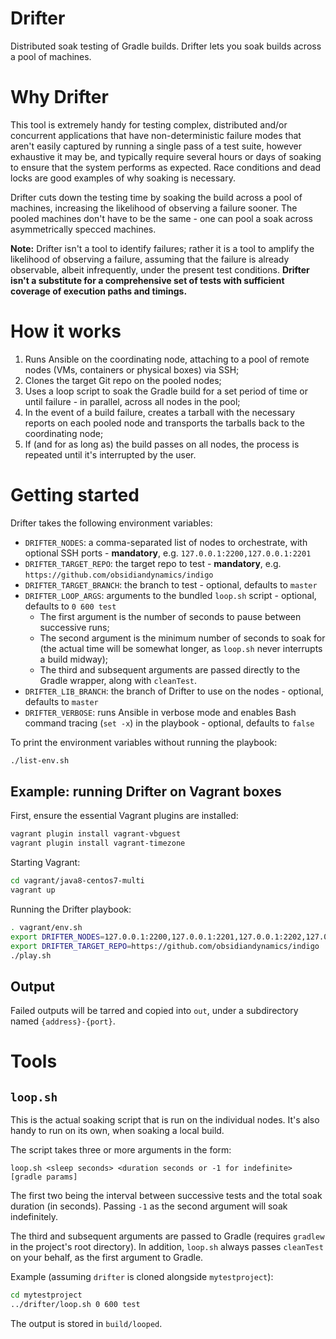Drifter
===
Distributed soak testing of Gradle builds. Drifter lets you soak builds across a pool of machines.

# Why Drifter
This tool is extremely handy for testing complex, distributed and/or concurrent applications that have non-deterministic failure modes that aren't easily captured by running a single pass of a test suite, however exhaustive it may be, and typically require several hours or days of soaking to ensure that the system performs as expected. Race conditions and dead locks are good examples of why soaking is necessary.

Drifter cuts down the testing time by soaking the build across a pool of machines, increasing the likelihood of observing a failure sooner. The pooled machines don't have to be the same - one can pool a soak across asymmetrically specced machines.

**Note:** Drifter isn't a tool to identify failures; rather it is a tool to amplify the likelihood of observing a failure, assuming that the failure is already observable, albeit infrequently, under the present test conditions. **Drifter isn't a substitute for a comprehensive set of tests with sufficient coverage of execution paths and timings.**

# How it works
1. Runs Ansible on the coordinating node, attaching to a pool of remote nodes (VMs, containers or physical boxes) via SSH;
2. Clones the target Git repo on the pooled nodes;
3. Uses a loop script to soak the Gradle build for a set period of time or until failure - in parallel, across all nodes in the pool;
4. In the event of a build failure, creates a tarball with the necessary reports on each pooled node and transports the tarballs back to the coordinating node;
5. If (and for as long as) the build passes on all nodes, the process is repeated until it's interrupted by the user.

# Getting started
Drifter takes the following environment variables:

* `DRIFTER_NODES`: a comma-separated list of nodes to orchestrate, with optional SSH ports - **mandatory**, e.g. `127.0.0.1:2200,127.0.0.1:2201`
* `DRIFTER_TARGET_REPO`: the target repo to test - **mandatory**, e.g. `https://github.com/obsidiandynamics/indigo`
* `DRIFTER_TARGET_BRANCH`: the branch to test - optional, defaults to `master`
* `DRIFTER_LOOP_ARGS`: arguments to the bundled `loop.sh` script - optional, defaults to `0 600 test`
  - The first argument is the number of seconds to pause between successive runs;
  - The second argument is the minimum number of seconds to soak for (the actual time will be somewhat longer, as `loop.sh` never interrupts a build midway);
  - The third and subsequent arguments are passed directly to the Gradle wrapper, along with `cleanTest`.
* `DRIFTER_LIB_BRANCH`: the branch of Drifter to use on the nodes - optional, defaults to `master`
* `DRIFTER_VERBOSE`: runs Ansible in verbose mode and enables Bash command tracing (`set -x`) in the playbook - optional, defaults to `false`

To print the environment variables without running the playbook:
```sh
./list-env.sh
```

## Example: running Drifter on Vagrant boxes
First, ensure the essential Vagrant plugins are installed:
```sh
vagrant plugin install vagrant-vbguest
vagrant plugin install vagrant-timezone
```

Starting Vagrant:
```sh
cd vagrant/java8-centos7-multi
vagrant up
```

Running the Drifter playbook:
```sh
. vagrant/env.sh
export DRIFTER_NODES=127.0.0.1:2200,127.0.0.1:2201,127.0.0.1:2202,127.0.0.1:2203
export DRIFTER_TARGET_REPO=https://github.com/obsidiandynamics/indigo
./play.sh
```

## Output
Failed outputs will be tarred and copied into `out`, under a subdirectory named `{address}-{port}`.

# Tools
## `loop.sh`
This is the actual soaking script that is run on the individual nodes. It's also handy to run on its own, when soaking a local build.

The script takes three or more arguments in the form:
```
loop.sh <sleep seconds> <duration seconds or -1 for indefinite> [gradle params]
```

The first two being the interval between successive tests and the total soak duration (in seconds). Passing `-1` as the second argument will soak indefinitely.

The third and subsequent arguments are passed to Gradle (requires `gradlew` in the project's root directory). In addition, `loop.sh` always passes `cleanTest` on your behalf, as the first argument to Gradle.

Example (assuming `drifter` is cloned alongside `mytestproject`):
```sh
cd mytestproject
../drifter/loop.sh 0 600 test
```

The output is stored in `build/looped`.
